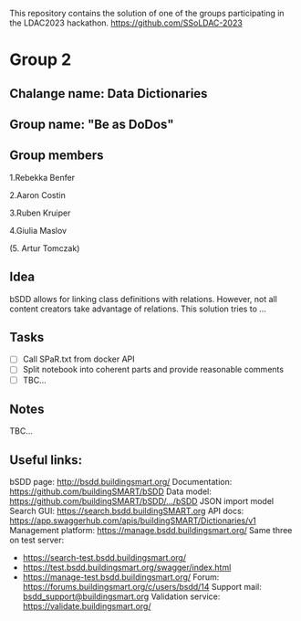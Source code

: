 
This repository contains the solution of one of the groups participating in the LDAC2023 hackathon. https://github.com/SSoLDAC-2023

# Group 2

## Chalange name: Data Dictionaries

## Group name: "Be as DoDos"


## Group members
1.Rebekka Benfer

2.Aaron Costin

3.Ruben Kruiper

4.Giulia Maslov

(5. Artur Tomczak)

## Idea
bSDD allows for linking class definitions with relations. However, not all content creators take advantage of relations. This solution tries to ...

## Tasks
- [ ] Call SPaR.txt from docker API
- [ ] Split notebook into coherent parts and provide reasonable comments
- [ ] TBC...

## Notes
TBC...

## Useful links:
bSDD page:  http://bsdd.buildingsmart.org/ 
Documentation:  https://github.com/buildingSMART/bSDD
Data model:  https://github.com/buildingSMART/bSDD/.../bSDD JSON import model
Search GUI:  https://search.bsdd.buildingSMART.org 
API docs:  https://app.swaggerhub.com/apis/buildingSMART/Dictionaries/v1
Management platform:  https://manage.bsdd.buildingsmart.org/
Same three on test server:
- https://search-test.bsdd.buildingsmart.org/
- https://test.bsdd.buildingsmart.org/swagger/index.html
- https://manage-test.bsdd.buildingsmart.org/
Forum:  https://forums.buildingsmart.org/c/users/bsdd/14 
Support mail:  bsdd_support@buildingsmart.org
Validation service:  https://validate.buildingsmart.org/
